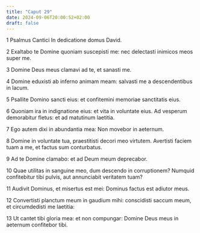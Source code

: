 ```yaml
---
title: "Caput 29"
date: 2024-09-06T20:00:52+02:00
draft: false
---
```



1 Psalmus Cantici In dedicatione domus David.

2 Exaltabo te Domine quoniam suscepisti me: nec delectasti inimicos meos super me.

3 Domine Deus meus clamavi ad te, et sanasti me.

4 Domine eduxisti ab inferno animam meam: salvasti me a descendentibus in lacum.

5 Psallite Domino sancti eius: et confitemini memoriae sanctitatis eius.

6 Quoniam ira in indignatione eius: et vita in voluntate eius. Ad vesperum demorabitur fletus: et ad matutinum laetitia.

7 Ego autem dixi in abundantia mea: Non movebor in aeternum.

8 Domine in voluntate tua, praestitisti decori meo virtutem. Avertisti faciem tuam a me, et factus sum conturbatus.

9 Ad te Domine clamabo: et ad Deum meum deprecabor.

10 Quae utilitas in sanguine meo, dum descendo in corruptionem? Numquid confitebitur tibi pulvis, aut annunciabit veritatem tuam?

11 Audivit Dominus, et misertus est mei: Dominus factus est adiutor meus.

12 Convertisti planctum meum in gaudium mihi: conscidisti saccum meum, et circumdedisti me laetitia:

13 Ut cantet tibi gloria mea: et non compungar: Domine Deus meus in aeternum confitebor tibi.


